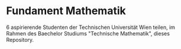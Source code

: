 # Fundament Mathematik

6 aspirierende Studenten der Technischen Universität Wien teilen, im Rahmen des Baechelor Studiums "Technische Mathematik", dieses Repository.
